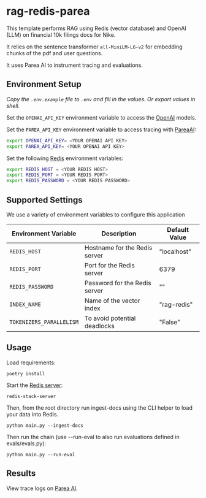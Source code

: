 # rag-redis-parea

This template performs RAG using Redis (vector database) and OpenAI (LLM) on financial 10k filings docs for Nike.

It relies on the sentence transformer `all-MiniLM-L6-v2` for embedding chunks of the pdf and user questions.

It uses Parea AI to instrument tracing and evaluations.

## Environment Setup

_Copy the `.env.example` file to `.env` and fill in the values. Or export values in shell._

Set the `OPENAI_API_KEY` environment variable to access the [OpenAI](https://platform.openai.com) models.

Set the `PAREA_API_KEY` environment variable to access tracing
with [PareaAI](https://docs.parea.ai/integrations/langchain):

```bash
export OPENAI_API_KEY= <YOUR OPENAI API KEY>
export PAREA_API_KEY= <YOUR OPENAI API KEY>
```

Set the following [Redis](https://redis.com/try-free) environment variables:

```bash
export REDIS_HOST = <YOUR REDIS HOST> 
export REDIS_PORT = <YOUR REDIS PORT>
export REDIS_PASSWORD = <YOUR REDIS PASSWORD>
```

## Supported Settings

We use a variety of environment variables to configure this application

| Environment Variable     | Description                   | Default Value |
|--------------------------|-------------------------------|---------------|
| `REDIS_HOST`             | Hostname for the Redis server | "localhost"   |
| `REDIS_PORT`             | Port for the Redis server     | 6379          |
| `REDIS_PASSWORD`         | Password for the Redis server | ""            |
| `INDEX_NAME`             | Name of the vector index      | "rag-redis"   |
| `TOKENIZERS_PARALLELISM` | To avoid potential deadlocks  | "False"       |

## Usage

Load requirements:

```shell
poetry install
```

Start the [Redis server](https://redis.io/docs/install/install-stack/):

```shell
redis-stack-server
```

Then, from the root directory run ingest-docs using the CLI helper to load your data into Redis.

```shell
python main.py --ingest-docs
```

Then run the chain (use --run-eval to also run evaluations defined in evals/evals.py):

```shell
python main.py --run-eval
```

## Results

View trace logs on [Parea AI](https://app.parea.ai/logs).